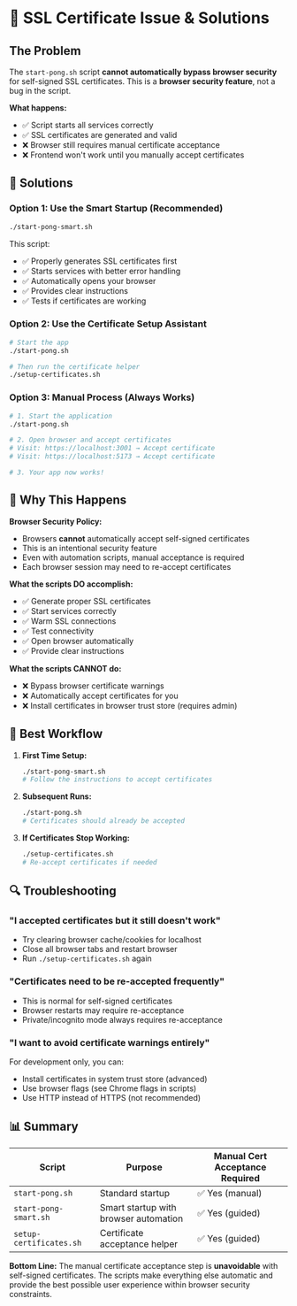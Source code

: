 # 🔐 SSL Certificate Issue & Solutions

## The Problem

The `start-pong.sh` script **cannot automatically bypass browser security** for self-signed SSL certificates. This is a **browser security feature**, not a bug in the script.

**What happens:**
- ✅ Script starts all services correctly
- ✅ SSL certificates are generated and valid
- ❌ Browser still requires manual certificate acceptance
- ❌ Frontend won't work until you manually accept certificates

## 🚀 Solutions

### Option 1: Use the Smart Startup (Recommended)
```bash
./start-pong-smart.sh
```
This script:
- ✅ Properly generates SSL certificates first
- ✅ Starts services with better error handling
- ✅ Automatically opens your browser
- ✅ Provides clear instructions
- ✅ Tests if certificates are working

### Option 2: Use the Certificate Setup Assistant
```bash
# Start the app
./start-pong.sh

# Then run the certificate helper
./setup-certificates.sh
```

### Option 3: Manual Process (Always Works)
```bash
# 1. Start the application
./start-pong.sh

# 2. Open browser and accept certificates
# Visit: https://localhost:3001 → Accept certificate
# Visit: https://localhost:5173 → Accept certificate

# 3. Your app now works!
```

## 🧠 Why This Happens

**Browser Security Policy:**
- Browsers **cannot** automatically accept self-signed certificates
- This is an intentional security feature
- Even with automation scripts, manual acceptance is required
- Each browser session may need to re-accept certificates

**What the scripts DO accomplish:**
- ✅ Generate proper SSL certificates
- ✅ Start services correctly
- ✅ Warm SSL connections
- ✅ Test connectivity
- ✅ Open browser automatically
- ✅ Provide clear instructions

**What the scripts CANNOT do:**
- ❌ Bypass browser certificate warnings
- ❌ Automatically accept certificates for you
- ❌ Install certificates in browser trust store (requires admin)

## 🎯 Best Workflow

1. **First Time Setup:**
   ```bash
   ./start-pong-smart.sh
   # Follow the instructions to accept certificates
   ```

2. **Subsequent Runs:**
   ```bash
   ./start-pong.sh
   # Certificates should already be accepted
   ```

3. **If Certificates Stop Working:**
   ```bash
   ./setup-certificates.sh
   # Re-accept certificates if needed
   ```

## 🔍 Troubleshooting

### "I accepted certificates but it still doesn't work"
- Try clearing browser cache/cookies for localhost
- Close all browser tabs and restart browser
- Run `./setup-certificates.sh` again

### "Certificates need to be re-accepted frequently"
- This is normal for self-signed certificates
- Browser restarts may require re-acceptance
- Private/incognito mode always requires re-acceptance

### "I want to avoid certificate warnings entirely"
For development only, you can:
- Install certificates in system trust store (advanced)
- Use browser flags (see Chrome flags in scripts)
- Use HTTP instead of HTTPS (not recommended)

## 📊 Summary

| Script | Purpose | Manual Cert Acceptance Required |
|--------|---------|--------------------------------|
| `start-pong.sh` | Standard startup | ✅ Yes (manual) |
| `start-pong-smart.sh` | Smart startup with browser automation | ✅ Yes (guided) |
| `setup-certificates.sh` | Certificate acceptance helper | ✅ Yes (guided) |

**Bottom Line:** The manual certificate acceptance step is **unavoidable** with self-signed certificates. The scripts make everything else automatic and provide the best possible user experience within browser security constraints.
